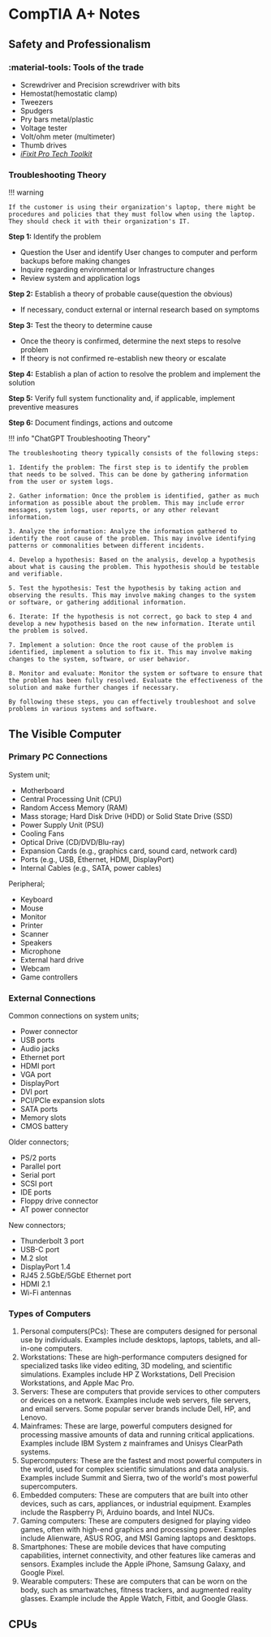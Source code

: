 # CompTIA A+ Notes

## Safety and Professionalism

### :material-tools: Tools of the trade

- Screwdriver and Precision screwdriver with bits
- Hemostat(hemostatic clamp)
- Tweezers
- Spudgers
- Pry bars metal/plastic
- Voltage tester
- Volt/ohm meter (multimeter)
- Thumb drives
- [_iFixit Pro Tech Toolkit_](https://www.ifixit.com/Store/Tools/Pro-Tech-Toolkit/IF145-307 "Best toolkit for IT technician!")

### Troubleshooting Theory

!!! warning

    If the customer is using their organization's laptop, there might be procedures and policies that they must follow when using the laptop. They should check it with their organization's IT.

**Step 1:** Identify the problem

- Question the User and identify User changes to computer and perform backups before making changes
- Inquire regarding environmental or Infrastructure changes
- Review system and application logs

**Step 2:** Establish a theory of probable cause(question the obvious)

- If necessary, conduct external or internal research based on symptoms

**Step 3:** Test the theory to determine cause

- Once the theory is confirmed, determine the next steps to resolve problem
- If theory is not confirmed re-establish new theory or escalate

**Step 4:** Establish a plan of action to resolve the problem and implement the solution

**Step 5:** Verify full system functionality and, if applicable, implement preventive measures

**Step 6:** Document findings, actions and outcome

!!! info "ChatGPT Troubleshooting Theory"

    The troubleshooting theory typically consists of the following steps:

    1. Identify the problem: The first step is to identify the problem that needs to be solved. This can be done by gathering information from the user or system logs.

    2. Gather information: Once the problem is identified, gather as much information as possible about the problem. This may include error messages, system logs, user reports, or any other relevant information.

    3. Analyze the information: Analyze the information gathered to identify the root cause of the problem. This may involve identifying patterns or commonalities between different incidents.

    4. Develop a hypothesis: Based on the analysis, develop a hypothesis about what is causing the problem. This hypothesis should be testable and verifiable.

    5. Test the hypothesis: Test the hypothesis by taking action and observing the results. This may involve making changes to the system or software, or gathering additional information.

    6. Iterate: If the hypothesis is not correct, go back to step 4 and develop a new hypothesis based on the new information. Iterate until the problem is solved.

    7. Implement a solution: Once the root cause of the problem is identified, implement a solution to fix it. This may involve making changes to the system, software, or user behavior.

    8. Monitor and evaluate: Monitor the system or software to ensure that the problem has been fully resolved. Evaluate the effectiveness of the solution and make further changes if necessary.

    By following these steps, you can effectively troubleshoot and solve problems in various systems and software.

## The Visible Computer

### Primary PC Connections

System unit;

- Motherboard
- Central Processing Unit (CPU)
- Random Access Memory (RAM)
- Mass storage; Hard Disk Drive (HDD) or Solid State Drive (SSD)
- Power Supply Unit (PSU)
- Cooling Fans
- Optical Drive (CD/DVD/Blu-ray)
- Expansion Cards (e.g., graphics card, sound card, network card)
- Ports (e.g., USB, Ethernet, HDMI, DisplayPort)
- Internal Cables (e.g., SATA, power cables)

Peripheral;

- Keyboard
- Mouse
- Monitor
- Printer
- Scanner
- Speakers
- Microphone
- External hard drive
- Webcam
- Game controllers

### External Connections

Common connections on system units;

- Power connector
- USB ports
- Audio jacks
- Ethernet port
- HDMI port
- VGA port
- DisplayPort
- DVI port
- PCI/PCIe expansion slots
- SATA ports
- Memory slots
- CMOS battery

Older connectors;

- PS/2 ports
- Parallel port
- Serial port
- SCSI port
- IDE ports
- Floppy drive connector
- AT power connector

New connectors;

- Thunderbolt 3 port
- USB-C port
- M.2 slot
- DisplayPort 1.4
- RJ45 2.5GbE/5GbE Ethernet port
- HDMI 2.1
- Wi-Fi antennas

### Types of Computers

1. Personal computers(PCs): These are computers designed for personal use by individuals. Examples include desktops, laptops, tablets, and all-in-one computers.
2. Workstations: These are high-performance computers designed for specialized tasks like video editing, 3D modeling, and scientific simulations. Examples include HP Z Workstations, Dell Precision Workstations, and Apple Mac Pro.
3. Servers: These are computers that provide services to other computers or devices on a network. Examples include web servers, file servers, and email servers. Some popular server brands include Dell, HP, and Lenovo.
4. Mainframes: These are large, powerful computers designed for processing massive amounts of data and running critical applications. Examples include IBM System z mainframes and Unisys ClearPath systems.
5. Supercomputers: These are the fastest and most powerful computers in the world, used for complex scientific simulations and data analysis. Examples include Summit and Sierra, two of the world's most powerful supercomputers.
6. Embedded computers: These are computers that are built into other devices, such as cars, appliances, or industrial equipment. Examples include the Raspberry Pi, Arduino boards, and Intel NUCs.
7. Gaming computers: These are computers designed for playing video games, often with high-end graphics and processing power. Examples include Alienware, ASUS ROG, and MSI Gaming laptops and desktops.
8. Smartphones: These are mobile devices that have computing capabilities, internet connectivity, and other features like cameras and sensors. Examples include the Apple iPhone, Samsung Galaxy, and Google Pixel.
9. Wearable computers: These are computers that can be worn on the body, such as smartwatches, fitness trackers, and augmented reality glasses. Example include the Apple Watch, Fitbit, and Google Glass.

## CPUs

###

<!--
## cooling pc - not complete

1. heat sink draws heat from components
2. fans blows heated air through and out of the system
3. fan speed can be controlled through firmware or software

## troubleshooting power supplies - not complete

1. die fast with burning smell, smoke or both
2. die slow cause intermittent problems

- test power supply with psu tester or multimeter.
- power supply designed overvoltage, if power supply going undervoltage overtime, maybe the system slow death, maybe the system going to automatic shutdown, reboot. need to change power supply.
- test power supply when connected to mobo using voltmeter. connect to any color and ground on the black cable.

## troubleshooting core components - not complete

- some CPU dont have GPU built in. AMD called the CPU with GPU is APU.
- if using CPU dont have GPU built in, the video connection at mobo will not work.
- start over if the system not working after building it.
- speaker to identify the system unit issue.
- clear cmos jumper pin to clear mobo settings.

- incorrectly installed CPU or RAM can make system unit look like dead.
- install core components and test before connect other things
- error in system setup can cause a dead PC, try clear cmos jumper
- windows offer memory diagnostic tools to help with potentially bad RAM
- only fan make noise, if the PC sound wrong, check the fan

## Introduction to Mass Storage

- Mass storage is devices for storing data.
- Types of mass storage is optical media, Hard disk drive(HDD), Solid state drive(SSD), etc.
- HDD:Sector, SSD:block, Optical media:track.
- Disk sector; a sector is a subdivision of a track on a magnetic disk or optical disk.
- SSD block; the smallest unit of an SSD is a page, which is composed of several memory cells, and is usually 4 KB in size. Several pages on the SSD are summarized to a block. A block is the smallest unit of access on a SSD. Currently, 128 pages are mostly combined into one block; therefore, a block contains 512 KB.
- Operating Systems see mass storage as Logical block addressing(LBA). Mass storage organized into LBA.
- Logical block addressing(LBA) is a common scheme used for specifying the location of blocks of data stored on computer storage devices, generally secondary storage systems such as hard disk drives. LBA is particularly simple linear addressing scheme; llocks are located by an integer index, with the first block being LBA 0, the second LBA 1, and so on.

- mass storage capacity?IEC values? kilo, mega, giga, tera, peta, exa. kibi, mebi, gibi, tebi, pebi, exbi
- sata pass one bit at a time
- sata vs parellel

https://unacademy.com/content/nda/study-material/computer/list-of-storage-devices/
https://en.wikipedia.org/wiki/Disk_sector
https://short-fact.com/what-is-an-ssd-block/

### HDD

- how HDD work?
- LBA language?ATA. PATA-old. SATA-now. e-sata?
- data connector, power connector.
- HDD use spinning platter to store data via magnetism and read write heads
- HDD come in 3.5, 2.5, 1.8
- advanced technology attachment protocol to communicate with hdd
- dominant ATA is called serial ATA

### SSD

- SSD, inside got electronic chip. SSD organized into pages in chip. in page got many block.
- data stored in blocks and pages
- ssd size,3.5", 2.5 inch SSD. m.2 ssd.
- ssd faster than hdd. sata 6Gbit/s. nvme drive(single notches) faster then m.2(2 notches) sata ssd.
- nvme and m.2 sata drive different port?
- some ssd use nvme protocol instead of sata for increased performance

### SCSI

- what scsi
- parellel ATA vs iscsi
- sas
- modern scsi standards, sas and iscsi
- sata+scsi?

### boot order

- uefi
- legacy
- what is boot order.
- boot order is defined in the cmos system setup

## Mass storage -->
